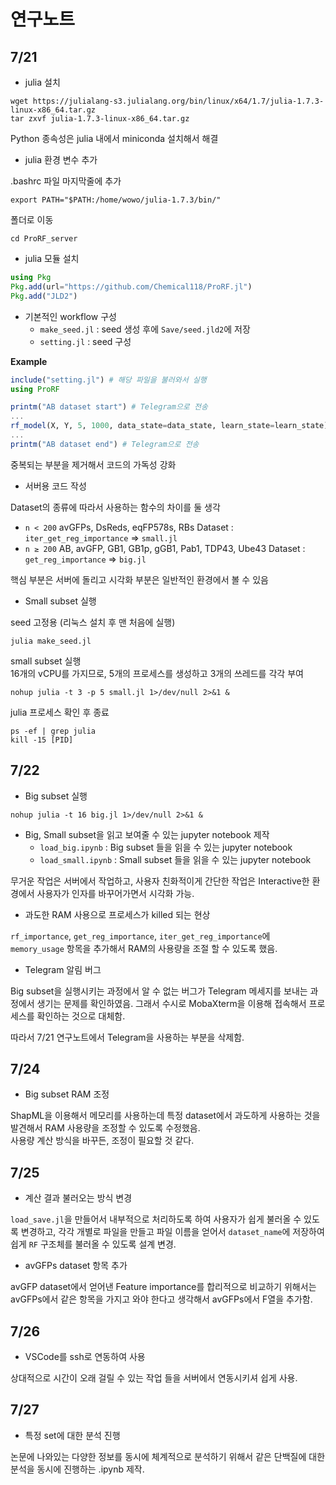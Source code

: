 # 연구노트
## 7/21
- julia 설치
```
wget https://julialang-s3.julialang.org/bin/linux/x64/1.7/julia-1.7.3-linux-x86_64.tar.gz
tar zxvf julia-1.7.3-linux-x86_64.tar.gz
```
Python 종속성은 julia 내에서 miniconda 설치해서 해결
- julia 환경 변수 추가

.bashrc 파일 마지막줄에 추가
```
export PATH="$PATH:/home/wowo/julia-1.7.3/bin/"
```

폴더로 이동
```
cd ProRF_server
```

- julia 모듈 설치
  
```julia
using Pkg
Pkg.add(url="https://github.com/Chemical118/ProRF.jl")
Pkg.add("JLD2")
```

- 기본적인 workflow 구성
    + `make_seed.jl` : seed 생성 후에 `Save/seed.jld2`에 저장
    + `setting.jl` : seed 구성

**Example**
```julia
include("setting.jl") # 해당 파일을 불러와서 실행
using ProRF

printm("AB dataset start") # Telegram으로 전송
...
rf_model(X, Y, 5, 1000, data_state=data_state, learn_state=learn_state) # 중복된 선언부 없이 해결 가능
...
printm("AB dataset end") # Telegram으로 전송
```
중복되는 부분을 제거해서 코드의 가독성 강화

- 서버용 코드 작성

Dataset의 종류에 따라서 사용하는 함수의 차이를 둘 생각
- `n < 200` avGFPs, DsReds, eqFP578s, RBs Dataset : `iter_get_reg_importance` $\Rightarrow$ `small.jl`
- `n ≥ 200` AB, avGFP, GB1, GB1p, gGB1, Pab1, TDP43, Ube43 Dataset : `get_reg_importance` $\Rightarrow$ `big.jl`

핵심 부분은 서버에 돌리고 시각화 부분은 일반적인 환경에서 볼 수 있음

- Small subset 실행


seed 고정용 (리눅스 설치 후 맨 처음에 실행)
```
julia make_seed.jl
```

small subset 실행  
16개의 vCPU를 가지므로, 5개의 프로세스를 생성하고 3개의 쓰레드를 각각 부여
```
nohup julia -t 3 -p 5 small.jl 1>/dev/null 2>&1 &
```

julia 프로세스 확인 후 종료
```
ps -ef | grep julia
kill -15 [PID]
```

## 7/22
- Big subset 실행

```
nohup julia -t 16 big.jl 1>/dev/null 2>&1 &
```

- Big, Small subset을 읽고 보여줄 수 있는 jupyter notebook 제작
  + `load_big.ipynb` : Big subset 들을 읽을 수 있는 jupyter notebook
  + `load_small.ipynb` : Small subset 들을 읽을 수 있는 jupyter notebook

무거운 작업은 서버에서 작업하고, 사용자 친화적이게 간단한 작업은 Interactive한 환경에서 사용자가 인자를 바꾸어가면서 시각화 가능.

- 과도한 RAM 사용으로 프로세스가 killed 되는 현상

`rf_importance`, `get_reg_importance`, `iter_get_reg_importance`에 `memory_usage` 항목을 추가해서 RAM의 사용량을 조절 할 수 있도록 했음.

- Telegram 알림 버그

Big subset을 실행시키는 과정에서 알 수 없는 버그가 Telegram 메세지를 보내는 과정에서 생기는 문제를 확인하였음. 그래서 수시로 MobaXterm을 이용해 접속해서 프로세스를 확인하는 것으로 대체함.  

따라서 7/21 연구노트에서 Telegram을 사용하는 부분을 삭제함.

## 7/24
- Big subset RAM 조정

ShapML을 이용해서 메모리를 사용하는데 특정 dataset에서 과도하게 사용하는 것을 발견해서 RAM 사용량을 조정할 수 있도록 수정했음.  
사용량 계산 방식을 바꾸든, 조정이 필요할 것 같다.

## 7/25

- 계산 결과 불러오는 방식 변경

`load_save.jl`을 만들어서 내부적으로 처리하도록 하여 사용자가 쉽게 불러올 수 있도록 변경하고, 각각 개별로 파일을 만들고 파일 이름을 얻어서 `dataset_name`에 저장하여 쉽게 `RF` 구조체를 불러올 수 있도록 설계 변경.

- avGFPs dataset 항목 추가

avGFP dataset에서 얻어낸 Feature importance를 합리적으로 비교하기 위해서는 avGFPs에서 같은 항목을 가지고 와야 한다고 생각해서 avGFPs에서 F열을 추가함.

## 7/26

- VSCode를 ssh로 연동하여 사용

상대적으로 시간이 오래 걸릴 수 있는 작업 들을 서버에서 연동시키셔 쉽게 사용.

## 7/27

- 특정 set에 대한 분석 진행
  
논문에 나와있는 다양한 정보를 동시에 체계적으로 분석하기 위해서 같은 단백질에 대한 분석을 동시에 진행하는 .ipynb 제작.